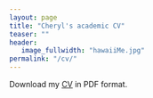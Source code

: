 ```yaml
---
layout: page
title: "Cheryl's academic CV"
teaser: ""
header:
   image_fullwidth: "hawaiiMe.jpg"
permalink: "/cv/"
---
```

Download my <a  target="_blank" href="https://www2.ph.ed.ac.uk/~cpatrick/files/CPatrickEdinburghCV.pdf">CV</a> in PDF format.
